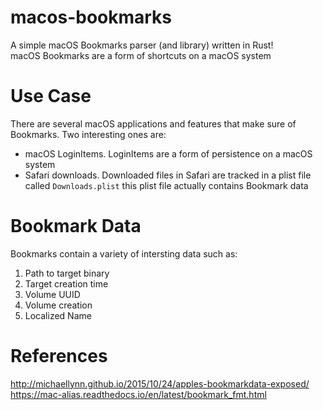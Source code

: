 # macos-bookmarks

A simple macOS Bookmarks parser (and library) written in Rust!  
macOS Bookmarks are a form of shortcuts on a macOS system

# Use Case
There are several macOS applications and features that make sure of Bookmarks. Two interesting ones are:
+ macOS LoginItems. LoginItems are a form of persistence on a macOS system
+ Safari downloads. Downloaded files in Safari are tracked in a plist file called `Downloads.plist` this plist file actually contains Bookmark data

# Bookmark Data
Bookmarks contain a variety of intersting data such as:
1. Path to target binary
2. Target creation time
3. Volume UUID
4. Volume creation
5. Localized Name


# References
http://michaellynn.github.io/2015/10/24/apples-bookmarkdata-exposed/
https://mac-alias.readthedocs.io/en/latest/bookmark_fmt.html
